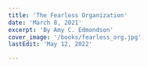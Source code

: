 ```yaml
---
title: 'The Fearless Organization'
date: 'March 8, 2021'
excerpt: 'By Amy C. Edmondson'
cover_image: '/books/fearless_org.jpg'
lastEdit: 'May 12, 2022'

---
```


